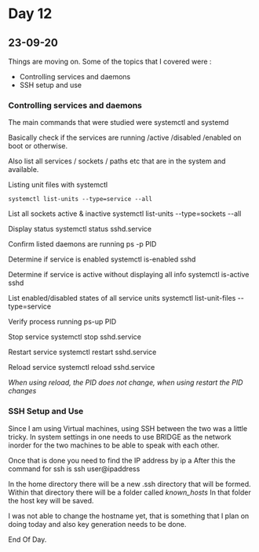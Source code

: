 # Day 12 
## 23-09-20

Things are moving on. Some of the topics that I covered were :
- Controlling services and daemons
- SSH setup and use

### Controlling services and daemons

The main commands that were studied were systemctl and systemd

Basically check if the services are running /active /disabled /enabled on boot or otherwise. 

Also list all services / sockets / paths etc that are in the system and available. 

Listing unit files with systemctl 

	systemctl list-units --type=service --all

List all sockets active & inactive 
	systemctl list-units --type=sockets --all

Display status 
	systemctl status sshd.service

Confirm listed daemons are running
	ps -p PID

Determine if service is enabled 
	systemctl is-enabled sshd

Determine if service is active without displaying all info
	systemctl is-active sshd

List enabled/disabled states of all service units
	systemctl list-unit-files --type=service 

Verify process running 
	ps-up PID 

Stop service 
	systemctl stop sshd.service

Restart service 
	systemctl restart sshd.service

Reload service 
	systemctl reload sshd.service

_When using reload, the PID does not change, when using restart the PID changes_


### SSH Setup and Use

Since I am using Virtual machines, using SSH between the two was a little tricky. 
In system settings in one needs to use BRIDGE as the network inorder for the two machines to be able to speak with each other. 

Once that is done you need to find the IP address by 
	ip a
After this the command for ssh is 
	ssh user@ipaddress

In the home directory there will be a new .ssh directory that will be formed. Within that directory there will be a folder called _known_hosts_
In that folder the host key will be saved. 

I was not able to change the hostname yet, that is something that I plan on doing today and also key generation needs to be done. 

End Of Day. 





































